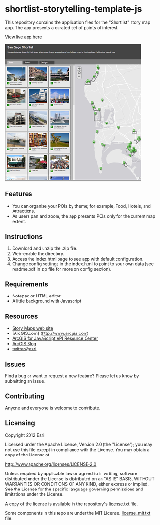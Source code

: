 # shortlist-storytelling-template-js

This repository contains the application files for the "Shortlist" story map app.  The app presents a curated set of points of interest.  

[View live app here](http://storymaps.esri.com/templates/shortlist)

![App](images/shortlist-storytelling-template-js.png) 

## Features
* You can organize your POIs by theme; for example, Food, Hotels, and Attractions. 
* As users pan and zoom, the app presents POIs only for the current map extent.

## Instructions

1. Download and unzip the .zip file.
2. Web-enable the directory.
3. Access the index.html page to see app with default configuration.
4. Change config settings in the index.html to point to your own data (see readme.pdf in zip file for more on config section).

## Requirements

* Notepad or HTML editor
* A little background with Javascript

## Resources

* [Story Maps web site](http://storymaps.arcgis.com/)
* [ArcGIS.com] (http://www.arcgis.com)
* [ArcGIS for JavaScript API Resource Center](http://help.arcgis.com/en/webapi/javascript/arcgis/index.html)
* [ArcGIS Blog](http://blogs.esri.com/esri/arcgis/)
* [twitter@esri](http://twitter.com/esri)

## Issues

Find a bug or want to request a new feature?  Please let us know by submitting an issue.

## Contributing

Anyone and everyone is welcome to contribute. 

## Licensing
Copyright 2012 Esri

Licensed under the Apache License, Version 2.0 (the "License");
you may not use this file except in compliance with the License.
You may obtain a copy of the License at

   http://www.apache.org/licenses/LICENSE-2.0

Unless required by applicable law or agreed to in writing, software
distributed under the License is distributed on an "AS IS" BASIS,
WITHOUT WARRANTIES OR CONDITIONS OF ANY KIND, either express or implied.
See the License for the specific language governing permissions and
limitations under the License.

A copy of the license is available in the repository's 
[license.txt](license.txt) file.

Some components in this repo are under the MIT License.
[license_mit.txt](license_mit.txt) file.


